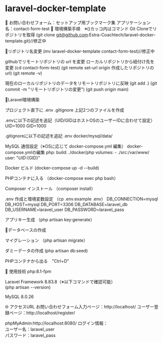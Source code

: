 # laravel-docker-template
🌿 お問い合わせフォーム：セットアップ用ブックマーク集
アプリケーション名：contact-form-test
🚀 環境構築手順　※()カッコ内はコマンド
Git Cloneでリポジトリを取得
(git clone git@github.com:Estra-Coachtech/laravel-docker-template.git)//修正中

🚀リポジトリ名変更
(mv laravel-docker-template contact-form-test)//修正中

githubでリモートリポジトリの url を変更
ローカルリポジトリから紐付け先を変更
(cd contact-form-test)
(git remote set-url origin 作成したリポジトリのurl)
(git remote -v)

現在のローカルリポジトリのデータをリモートリポジトリに反映
(git add .)
(git commit -m "リモートリポジトリの変更")
(git push origin main)

🚀Laravel環境構築

プロジェクト直下に
.env
.gitignore
上記2つのファイルを作成

.envに以下の記述を追記（UID/GIDはホストOSのユーザーIDに合わせて設定）
UID=1000
GID=1000

.gitignoreに以下の記述を追記
.env
docker/mysql/data/

MySQL 通信設定（※OSに応じて docker-compose.yml 編集）
docker-compose.ymlの編集
php:
    build: ./docker/php
    volumes:
      - ./src:/var/www/
    user: "${UID}:${GID}"

Docker ビルド
(docker-compose up -d --build)

PHPコンテナに入る
（docker-compose exec php bash）

Composer インストール
（composer install）

.env 作成と環境変数設定
（cp .env.example .env）
DB_CONNECTION=mysql
DB_HOST=mysql
DB_PORT=3306
DB_DATABASE=laravel_db
DB_USERNAME=laravel_user
DB_PASSWORD=laravel_pass

アプリキー生成
（php artisan key:generate）

🚀データベースの作成

マイグレーション
（php artisan migrate）

ダミーデータの作成
(php artisan db:seed)

PHPコンテナから出る　"Ctrl+D"

🧪 使用技術
php:8.1-fpm

Laravel Framework 8.83.8（※以下コマンドで確認可能）  
(php artisan --version)

MySQL 8.0.26

🌐 アクセスURL
お問い合わせフォーム入力ページ：http://localhost/
ユーザー登録ページ：http://localhost/register/

phpMyAdmin:http://localhost:8080/
ログイン情報：  
ユーザー名：laravel_user  
パスワード：laravel_pass